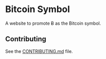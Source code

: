 # Bitcoin Symbol

A website to promote Ƀ as the Bitcoin symbol.

## Contributing

See the [CONTRIBUTING.md](CONTRIBUTING.md) file.
